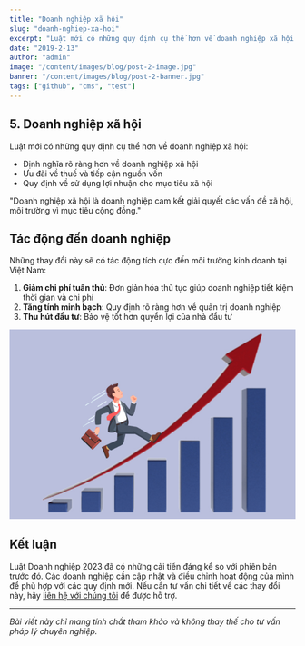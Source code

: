 ```yaml
---
title: "Doanh nghiệp xã hội"
slug: "doanh-nghiep-xa-hoi"
excerpt: "Luật mới có những quy định cụ thể hơn về doanh nghiệp xã hội:"
date: "2019-2-13"
author: "admin"
image: "/content/images/blog/post-2-image.jpg"
banner: "/content/images/blog/post-2-banner.jpg"
tags: ["github", "cms", "test"]
---
```



## 5. Doanh nghiệp xã hội

Luật mới có những quy định cụ thể hơn về doanh nghiệp xã hội:

- Định nghĩa rõ ràng hơn về doanh nghiệp xã hội
- Ưu đãi về thuế và tiếp cận nguồn vốn
- Quy định về sử dụng lợi nhuận cho mục tiêu xã hội

<div className="border-l-4 border-green-500 pl-4 italic my-6">
  "Doanh nghiệp xã hội là doanh nghiệp cam kết giải quyết các vấn đề xã hội, môi trường vì mục tiêu cộng đồng."
</div>

## Tác động đến doanh nghiệp

Những thay đổi này sẽ có tác động tích cực đến môi trường kinh doanh tại Việt Nam:

1. **Giảm chi phí tuân thủ**: Đơn giản hóa thủ tục giúp doanh nghiệp tiết kiệm thời gian và chi phí
2. **Tăng tính minh bạch**: Quy định rõ ràng hơn về quản trị doanh nghiệp
3. **Thu hút đầu tư**: Bảo vệ tốt hơn quyền lợi của nhà đầu tư

![Biểu đồ tăng trưởng doanh nghiệp](/content/images/blog/business-growth.jpg)

## Kết luận

Luật Doanh nghiệp 2023 đã có những cải tiến đáng kể so với phiên bản trước đó. Các doanh nghiệp cần cập nhật và điều chỉnh hoạt động của mình để phù hợp với các quy định mới. Nếu cần tư vấn chi tiết về các thay đổi này, hãy [liên hệ với chúng tôi](#contact) để được hỗ trợ.

---

*Bài viết này chỉ mang tính chất tham khảo và không thay thế cho tư vấn pháp lý chuyên nghiệp.*
